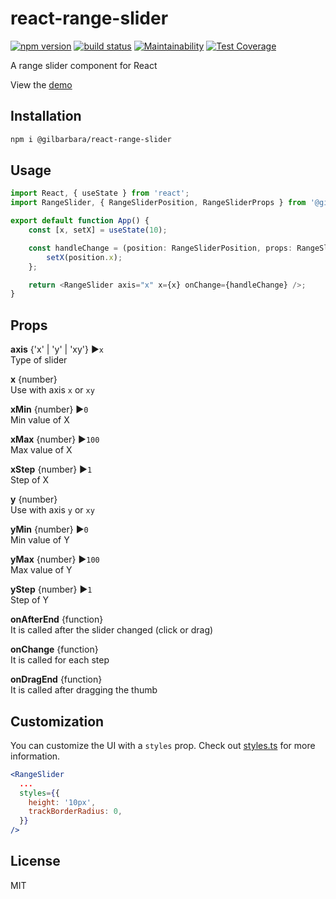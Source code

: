 # react-range-slider

[![npm version](https://badge.fury.io/js/%40gilbarbara%2Freact-range-slider.svg)](https://badge.fury.io/js/%40gilbarbara%2Freact-range-slider) [![build status](https://travis-ci.org/gilbarbara/react-range-slider.svg)](https://travis-ci.org/gilbarbara/react-range-slider) [![Maintainability](https://api.codeclimate.com/v1/badges/cc1a3d9dd8e9731beeaf/maintainability)](https://codeclimate.com/github/gilbarbara/react-range-slider/maintainability) [![Test Coverage](https://api.codeclimate.com/v1/badges/cc1a3d9dd8e9731beeaf/test_coverage)](https://codeclimate.com/github/gilbarbara/react-range-slider/test_coverage)

A range slider component for React

View the [demo](https://codesandbox.io/s/github/gilbarbara/react-range-slider/tree/master/demo)

## Installation

```sh
npm i @gilbarbara/react-range-slider
```

## Usage

```typescript
import React, { useState } from 'react';
import RangeSlider, { RangeSliderPosition, RangeSliderProps } from '@gilbarbara/react-range-slider';

export default function App() {
	const [x, setX] = useState(10);

	const handleChange = (position: RangeSliderPosition, props: RangeSliderProps) => {
		setX(position.x);
	};

	return <RangeSlider axis="x" x={x} onChange={handleChange} />;
}
```

## Props

**axis** {'x' | 'y' | 'xy'} ▶︎`x`  
Type of slider

**x** {number}  
Use with axis `x` or `xy`

**xMin** {number} ▶︎`0`  
Min value of X

**xMax** {number} ▶︎`100`  
Max value of X

**xStep** {number} ▶︎`1`  
Step of X

**y** {number}  
Use with axis `y` or `xy`

**yMin** {number} ▶︎`0`  
Min value of Y

**yMax** {number} ▶︎`100`  
Max value of Y

**yStep** {number} ▶︎`1`  
Step of Y

**onAfterEnd** {function}  
It is called after the slider changed (click or drag)

**onChange** {function}  
It is called for each step

**onDragEnd** {function}  
It is called after dragging the thumb

## Customization

You can customize the UI with a `styles` prop.
Check out [styles.ts](src/styles.ts) for more information.

```jsx
<RangeSlider
  ...
  styles={{
    height: '10px',
    trackBorderRadius: 0,
  }}
/>
```

## License

MIT
